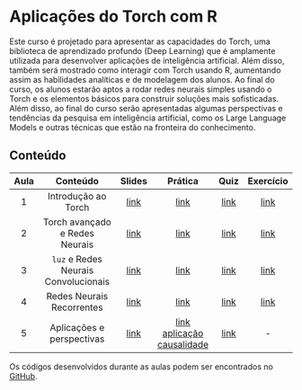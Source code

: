
# Aplicações do Torch com R

Este curso é projetado para apresentar as capacidades do Torch, uma biblioteca de aprendizado profundo (Deep Learning) que é amplamente utilizada para desenvolver aplicações de inteligência artificial. Além disso, também será mostrado como interagir com Torch usando R, aumentando assim as habilidades analíticas e de modelagem dos alunos. Ao final do curso, os alunos estarão aptos a rodar redes neurais simples usando o Torch e os elementos básicos para construir soluções mais sofisticadas. Além disso, ao final do curso serão apresentadas algumas perspectivas e tendências da pesquisa em inteligência artificial, como os Large Language Models e outras técnicas que estão na fronteira do conhecimento.

## Conteúdo

<!-- tabela markdown com 6 colunas: aula, conteúdo, link do slide (pasta slides), link da pratica (pasta praticas), link do quiz (colocar um link de formulário google genérico) e exercício -->

| Aula | Conteúdo | Slides | Prática | Quiz | Exercício |
|:----:|:--------:|:------:|:-------:|:----:|:---------:|
| 1 | Introdução ao Torch | [link](slides/01-introducao.html) | [link](praticas/01-torch.R) | [link](https://forms.gle/2UHbjVJ86k8cYRvX9) | [link](exercicios/01-torch.R) |
| 2 | Torch avançado e Redes Neurais | [link](slides/02-autograd.html) | [link](praticas/02-avancado.R) | [link](https://forms.gle/VEZ6gpfFQmNtLv2r8) | [link](exercicios/02-avancado.R) |
| 3 | `luz` e Redes Neurais Convolucionais | [link](slides/03-conv.html) | [link](praticas/03-luz.r) | [link](https://forms.gle/LHegdqTZYffeCH5KA) | [link](exercicios/03-luz.R) |
| 4 | Redes Neurais Recorrentes | [link](slides/04-seq.html) | [link](praticas/04-seq.r) | [link](https://forms.gle/dDueBo7DHygmRQPb6) | [link](exercicios/04-seq.R) |
| 5 | Aplicações e perspectivas | [link](slides/causality.html) | [link](praticas/05-misc.R) [aplicação causalidade](praticas/05-aplicacao.R) | [link](https://forms.gle/iH6TzTjcRN8N6S3y5) | - |


Os códigos desenvolvidos durante as aulas podem ser encontrados no [GitHub](https://github.com/jtrecenti/2025-verao-torch/tree/main/praticas).